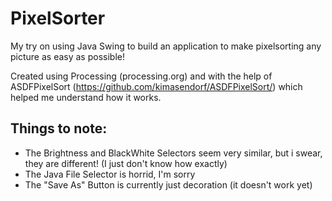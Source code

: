 # PixelSorter

My try on using Java Swing to build an application to make pixelsorting any picture as easy as possible! 

Created using Processing (processing.org) and with the help of ASDFPixelSort (https://github.com/kimasendorf/ASDFPixelSort/) which helped me understand how it works.


## Things to note:

- The Brightness and BlackWhite Selectors seem very similar, but i swear, they are different! (I just don't know how exactly)
- The Java File Selector is horrid, I'm sorry
- The "Save As" Button is currently just decoration (it doesn't work yet)
